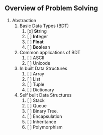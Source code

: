 ## Overview of Problem Solving

1. Abstraction
    1. Basic Data Types (BDT)
        1. [x] **Str**ing
        2. [ ] **Int**eger
        3. [ ] **Float**
        4. [ ] **Bool**ean
    2. Common applications of BDT
      	1. [ ] ASCII
        2. [ ] Unicode
    3. In built Data Structures 
      	1. [ ] Array
        2. [ ] List
        3. [ ] Tuple
        4. [ ] Dictionary
    4. Self built Data Structures 
      	1. [ ] Stack
        2. [ ] Queue
        3. [ ] Binary Tree.
        4. [ ] Encapsulation
        5. [ ] Inheritance
        6. [ ] Polymorphism
